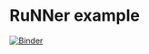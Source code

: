 # RuNNer example 
[![Binder](https://mybinder.org/badge_logo.svg)](https://mybinder.org/v2/gh/jan-janssen/runner-example/HEAD)
